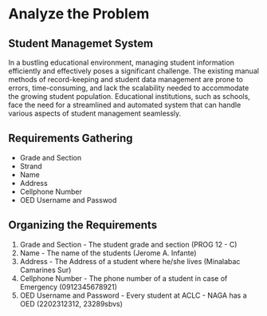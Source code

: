 
# Analyze the Problem

## Student Managemet System

In a bustling educational environment, managing student information efficiently and effectively poses a significant challenge. The existing manual methods of record-keeping and student data management are prone to errors, time-consuming, and lack the scalability needed to accommodate the growing student population. Educational institutions, such as schools, face the need for a streamlined and automated system that can handle various aspects of student management seamlessly.


## Requirements Gathering
- Grade and Section
- Strand
- Name
- Address
- Cellphone Number
- OED Username and Passwod

## Organizing the Requirements
1. Grade and Section - The student grade and section (PROG 12 - C)
2. Name - The name of the students (Jerome A. Infante)
3. Address - The Address of a student where he/she lives (Minalabac Camarines Sur)
4. Cellphone Number - The phone number of a student in case of Emergency (0912345678921)
5. OED Username and Password - Every student at ACLC - NAGA has a OED (2202312312, 23289sbvs)

## 

